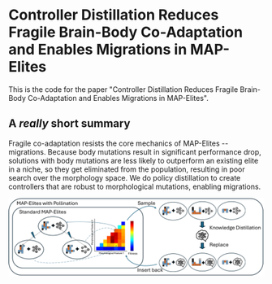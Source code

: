 # Controller Distillation Reduces Fragile Brain-Body Co-Adaptation and Enables Migrations in MAP-Elites

This is the code for the paper "Controller Distillation Reduces Fragile Brain-Body Co-Adaptation and Enables Migrations in MAP-Elites".

## A *really* short summary

Fragile co-adaptation resists the core mechanics of MAP-Elites -- migrations. Because body mutations result in significant performance drop, solutions with body mutations are less likely to outperform an existing elite in a niche, so they get eliminated from the population, resulting in poor search over the morphology space. We do policy distillation to create controllers that are robust to morphological mutations, enabling migrations.

<div align='center'>
<img src="assets/teaser-v2.pdf"></img>
</div>



